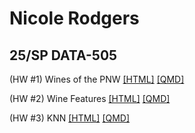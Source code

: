 <h1>Nicole Rodgers</h1>
<h2>25/SP DATA-505</h2>

<p>(HW #1) Wines of the PNW <a href = "wine_of_pnw.html">[HTML]</a> <a href = "wine_of_pnw.qmd">[QMD]</a>
<p>(HW #2) Wine Features <a href = "wine_features.html">[HTML]</a> <a href = "wine_features.qmd">[QMD]</a>
<p>(HW #3) KNN <a href = "knn.html">[HTML]</a> <a href = "knn.qmd">[QMD]</a>
